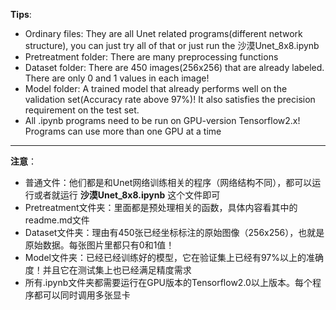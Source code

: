 **Tips**:
- Ordinary files: They are all Unet related programs(different network structure), you can just try all of that or just run the 沙漠Unet_8x8.ipynb
- Pretreatment folder: There are many preprocessing functions
- Dataset folder: There are 450 images(256x256) that are already labeled. There are only 0 and 1 values in each image!
- Model folder: A trained model that already performs well on the validation set(Accuracy rate above 97%)! It also satisfies the precision requirement on the test set.
- All .ipynb programs need to be run on GPU-version Tensorflow2.x! Programs can use more than one GPU at a time

---

**注意**：
- 普通文件：他们都是和Unet网络训练相关的程序（网络结构不同），都可以运行或者就运行 **沙漠Unet_8x8.ipynb** 这个文件即可
- Pretreatment文件夹：里面都是预处理相关的函数，具体内容看其中的readme.md文件
- Dataset文件夹：理由有450张已经坐标标注的原始图像（256x256），也就是原始数据。每张图片里都只有0和1值！
- Model文件夹：已经已经训练好的模型，它在验证集上已经有97%以上的准确度！并且它在测试集上也已经满足精度需求
- 所有.ipynb文件夹都需要运行在GPU版本的Tensorflow2.0以上版本。每个程序都可以同时调用多张显卡
